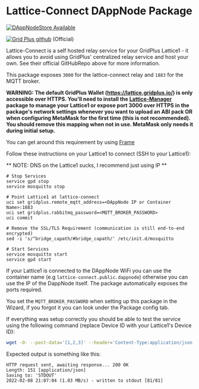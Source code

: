 # Lattice-Connect DAppNode Package

[![DAppNodeStore Available](https://img.shields.io/badge/DAppNodeStore-Available-brightgreen.svg)](http://my.dappnode/#/installer/lattice-connect.public.dappnode.eth)

[![Grid Plus github](https://img.shields.io/badge/GithubRepo-blue.svg)](https://github.com/gridplus/lattice-connect) (Official)

Lattice-Connect is a self hosted relay service for your GridPlus Lattice1 - it allows you to avoid using GridPlus' centralized relay service and host your own. See their official GitHubRepo above for more information.

This package exposes `3000` for the lattice-connect relay and `1883` for the MQTT broker.

**WARNING: The default GridPlus Wallet (https://lattice.gridplus.io/) is only accessible over HTTPS. You'll need to install the [Lattice-Manager](https://github.com/MysticRyuujin/dappnode-lattice-manager) package to manage your Lattice1 or expose port 3000 over HTTPS in the package's network settings whenever you want to upload an ABI pack OR when configuring MetaMask for the first time (this is not recommended). You should remove this mapping when not in use. MetaMask only needs it during initial setup.**

You can get around this requirement by using [Frame](https://frame.sh/)

Follow these instructions on your Lattice1 to connect (SSH to your Lattice1):

** NOTE: DNS on the Lattice1 sucks, I recommend just using IP **

```
# Stop Services
service gpd stop
service mosquitto stop

# Point Lattice1 at lattice-connect
uci set gridplus.remote_mqtt_address=<DAppNode IP or Container Name>:1883
uci set gridplus.rabbitmq_password=<MQTT_BROKER_PASSWORD>
uci commit

# Remove the SSL/TLS Requirement (communication is still end-to-end encrypted)
sed -i 's/^bridge_capath/#bridge_capath/' /etc/init.d/mosquitto

# Start Services
service mosquitto start
service gpd start
```

If your Lattice1 is connected to the DAppNode WiFi you can use the container name (e.g `lattice-connect.public.dappnode`) otherwise you can use the IP of the DappNode itself. The package automatically exposes the ports required.

You set the `MQTT_BROKER_PASSWORD` when setting up this package in the Wizard, if you forgot it you can look under the Package config tab.

If everything was setup correctly you should be able to test the service using the following command (replace Device ID with your Lattice1's Device ID):

```bash
wget -O- --post-data='[1,2,3]' --header='Content-Type:application/json' 'http://<DAppNode IP or Container Name>:3000/<Device ID>'
```

Expected output is something like this:

```
HTTP request sent, awaiting response... 200 OK
Length: 151 [application/json]
Saving to: 'STDOUT'
2022-02-08 21:07:04 (1.03 MB/s) - written to stdout [81/81]
```
